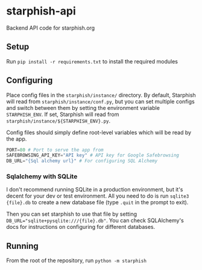 # starphish-api
Backend API code for starphish.org

## Setup

Run `pip install -r requirements.txt` to install the required modules

## Configuring

Place config files in the `starphish/instance/` directory. By default, Starphish
will read from `starphish/instance/conf.py`, but you can set multiple configs and
switch between them by setting the environment variable `STARPHISH_ENV`. If set,
Starphish will read from `starphish/instance/${STARPHISH_ENV}.py`.

Config files should simply define root-level variables which will be read by the app.

```python
PORT=80 # Port to serve the app from
SAFEBROWSING_API_KEY="API key" # API key for Google Safebrowsing
DB_URL="{Sql alchemy url}" # For configuring SQL Alchemy
```

### Sqlalchemy with SQLite

I don't recommend running SQLite in a production environment, but it's decent for
your dev or test environment. All you need to do is run `sqlite3 {file}.db` to
create a new database file (type `.quit` in the prompt to exit).

Then you can set starphish to use that file by setting `DB_URL="sqlite+pysqlite:///{file}.db"`.
You can check SQLAlchemy's docs for instructions on configuring for different databases.

## Running

From the root of the repository, run `python -m starphish`
